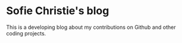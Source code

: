 # Sofie Christie's blog

This is a developing blog about my contributions on Github and other coding projects.
